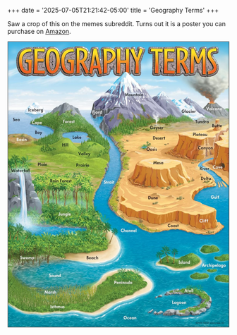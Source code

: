 +++
date = '2025-07-05T21:21:42-05:00'
title = 'Geography Terms'
+++

Saw a crop of this on the memes subreddit. Turns out it is a poster
you can purchase on [Amazon](https://a.co/d/8Qqp0wx).

![Geography Terms](geography-terms.jpg "Geography Terms")
